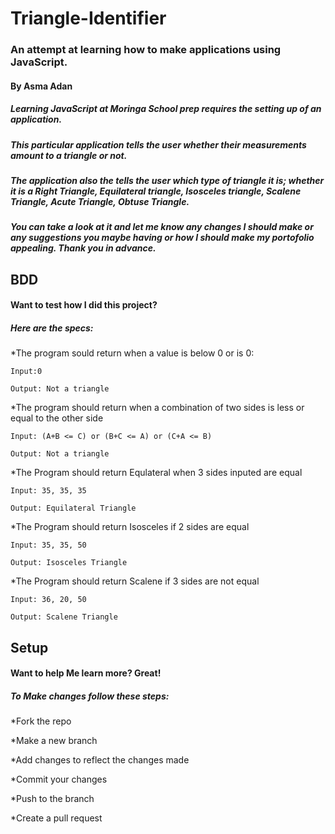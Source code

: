 # Triangle-Identifier
### An attempt at learning how to make applications using JavaScript.
#### By Asma Adan
##### Learning JavaScript at Moringa School prep requires the setting up of an application. 
##### This particular  application tells the user whether their measurements amount to a triangle or not. 
##### The application also the tells the user which type of triangle it is; whether it is a Right Triangle, Equilateral triangle, Isosceles triangle, Scalene Triangle, Acute Triangle, Obtuse Triangle.  
##### You can take a look at it and let me know any changes I should make or any suggestions you maybe having or how I should make my portofolio appealing. Thank you in advance.
## BDD
#### Want to test how I did this project?
##### Here are the specs:
*The program sould return when a value is below 0 or is 0:

    Input:0
    
    Output: Not a triangle
    
*The program should return when a combination of two sides is less or equal to the other side

    Input: (A+B <= C) or (B+C <= A) or (C+A <= B)
    
    Output: Not a triangle
   
*The Program should return Equlateral when 3 sides inputed are equal

    Input: 35, 35, 35
    
    Output: Equilateral Triangle
  
*The Program should return Isosceles if 2 sides are equal

    Input: 35, 35, 50
    
    Output: Isosceles Triangle
   
*The Program should return Scalene if 3 sides are not equal

    Input: 36, 20, 50
    
    Output: Scalene Triangle
    
## Setup
#### Want to help Me learn more? Great!
##### To Make changes follow these steps:
*Fork the repo

*Make a new branch

*Add changes to reflect the changes made

*Commit your changes

*Push to the branch

*Create a pull request
